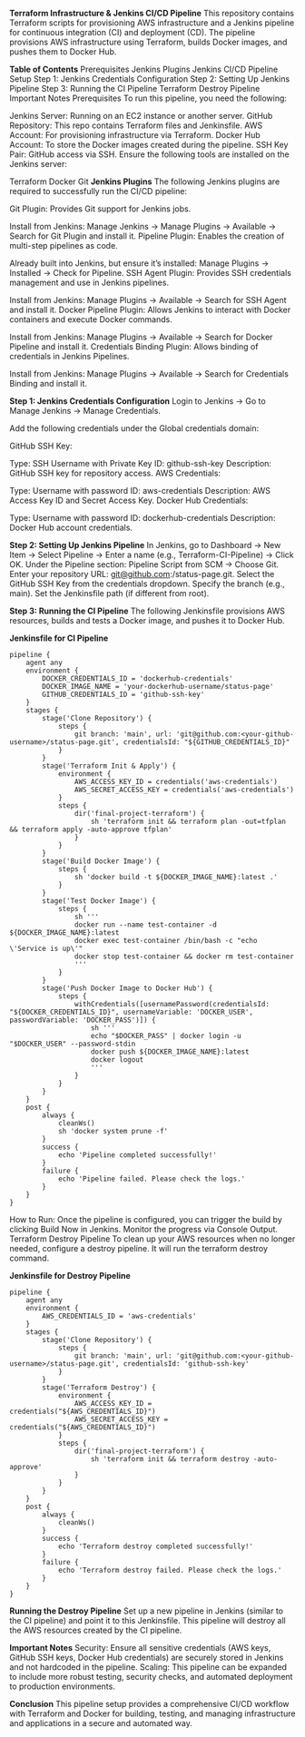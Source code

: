 **Terraform Infrastructure & Jenkins CI/CD Pipeline**
This repository contains Terraform scripts for provisioning AWS infrastructure and a Jenkins pipeline for continuous integration (CI) and deployment (CD). 
The pipeline provisions AWS infrastructure using Terraform, builds Docker images, and pushes them to Docker Hub.

**Table of Contents**
Prerequisites
Jenkins Plugins
Jenkins CI/CD Pipeline Setup
Step 1: Jenkins Credentials Configuration
Step 2: Setting Up Jenkins Pipeline
Step 3: Running the CI Pipeline
Terraform Destroy Pipeline
Important Notes
Prerequisites
To run this pipeline, you need the following:

Jenkins Server: Running on an EC2 instance or another server.
GitHub Repository: This repo contains Terraform files and Jenkinsfile.
AWS Account: For provisioning infrastructure via Terraform.
Docker Hub Account: To store the Docker images created during the pipeline.
SSH Key Pair: GitHub access via SSH.
Ensure the following tools are installed on the Jenkins server:

Terraform
Docker
Git
**Jenkins Plugins**
The following Jenkins plugins are required to successfully run the CI/CD pipeline:

Git Plugin: Provides Git support for Jenkins jobs.

Install from Jenkins: Manage Jenkins → Manage Plugins → Available → Search for Git Plugin and install it.
Pipeline Plugin: Enables the creation of multi-step pipelines as code.

Already built into Jenkins, but ensure it’s installed: Manage Plugins → Installed → Check for Pipeline.
SSH Agent Plugin: Provides SSH credentials management and use in Jenkins pipelines.

Install from Jenkins: Manage Plugins → Available → Search for SSH Agent and install it.
Docker Pipeline Plugin: Allows Jenkins to interact with Docker containers and execute Docker commands.

Install from Jenkins: Manage Plugins → Available → Search for Docker Pipeline and install it.
Credentials Binding Plugin: Allows binding of credentials in Jenkins Pipelines.

Install from Jenkins: Manage Plugins → Available → Search for Credentials Binding and install it.

**Step 1: Jenkins Credentials Configuration**
Login to Jenkins → Go to Manage Jenkins → Manage Credentials.

Add the following credentials under the Global credentials domain:

GitHub SSH Key:

Type: SSH Username with Private Key
ID: github-ssh-key
Description: GitHub SSH key for repository access.
AWS Credentials:

Type: Username with password
ID: aws-credentials
Description: AWS Access Key ID and Secret Access Key.
Docker Hub Credentials:

Type: Username with password
ID: dockerhub-credentials
Description: Docker Hub account credentials.

**Step 2: Setting Up Jenkins Pipeline**
In Jenkins, go to Dashboard → New Item → Select Pipeline → Enter a name (e.g., Terraform-CI-Pipeline) → Click OK.
Under the Pipeline section:
Pipeline Script from SCM → Choose Git.
Enter your repository URL: git@github.com:<your-github-username>/status-page.git.
Select the GitHub SSH Key from the credentials dropdown.
Specify the branch (e.g., main).
Set the Jenkinsfile path (if different from root).

**Step 3: Running the CI Pipeline**
The following Jenkinsfile provisions AWS resources, builds and tests a Docker image, and pushes it to Docker Hub.

**Jenkinsfile for CI Pipeline**
```
pipeline {
    agent any
    environment {
        DOCKER_CREDENTIALS_ID = 'dockerhub-credentials'
        DOCKER_IMAGE_NAME = 'your-dockerhub-username/status-page'
        GITHUB_CREDENTIALS_ID = 'github-ssh-key'
    }
    stages {
        stage('Clone Repository') {
            steps {
                git branch: 'main', url: 'git@github.com:<your-github-username>/status-page.git', credentialsId: "${GITHUB_CREDENTIALS_ID}"
            }
        }
        stage('Terraform Init & Apply') {
            environment {
                AWS_ACCESS_KEY_ID = credentials('aws-credentials')
                AWS_SECRET_ACCESS_KEY = credentials('aws-credentials')
            }
            steps {
                dir('final-project-terraform') {
                    sh 'terraform init && terraform plan -out=tfplan && terraform apply -auto-approve tfplan'
                }
            }
        }
        stage('Build Docker Image') {
            steps {
                sh 'docker build -t ${DOCKER_IMAGE_NAME}:latest .'
            }
        }
        stage('Test Docker Image') {
            steps {
                sh '''
                docker run --name test-container -d ${DOCKER_IMAGE_NAME}:latest
                docker exec test-container /bin/bash -c "echo \'Service is up\'"
                docker stop test-container && docker rm test-container
                '''
            }
        }
        stage('Push Docker Image to Docker Hub') {
            steps {
                withCredentials([usernamePassword(credentialsId: "${DOCKER_CREDENTIALS_ID}", usernameVariable: 'DOCKER_USER', passwordVariable: 'DOCKER_PASS')]) {
                    sh '''
                    echo "$DOCKER_PASS" | docker login -u "$DOCKER_USER" --password-stdin
                    docker push ${DOCKER_IMAGE_NAME}:latest
                    docker logout
                    '''
                }
            }
        }
    }
    post {
        always {
            cleanWs()
            sh 'docker system prune -f'
        }
        success {
            echo 'Pipeline completed successfully!'
        }
        failure {
            echo 'Pipeline failed. Please check the logs.'
        }
    }
}
```
How to Run: Once the pipeline is configured, you can trigger the build by clicking Build Now in Jenkins. Monitor the progress via Console Output.
Terraform Destroy Pipeline
To clean up your AWS resources when no longer needed, configure a destroy pipeline. It will run the terraform destroy command.

**Jenkinsfile for Destroy Pipeline**
```
pipeline {
    agent any
    environment {
        AWS_CREDENTIALS_ID = 'aws-credentials'
    }
    stages {
        stage('Clone Repository') {
            steps {
                git branch: 'main', url: 'git@github.com:<your-github-username>/status-page.git', credentialsId: 'github-ssh-key'
            }
        }
        stage('Terraform Destroy') {
            environment {
                AWS_ACCESS_KEY_ID = credentials("${AWS_CREDENTIALS_ID}")
                AWS_SECRET_ACCESS_KEY = credentials("${AWS_CREDENTIALS_ID}")
            }
            steps {
                dir('final-project-terraform') {
                    sh 'terraform init && terraform destroy -auto-approve'
                }
            }
        }
    }
    post {
        always {
            cleanWs()
        }
        success {
            echo 'Terraform destroy completed successfully!'
        }
        failure {
            echo 'Terraform destroy failed. Please check the logs.'
        }
    }
}
```
**Running the Destroy Pipeline**
Set up a new pipeline in Jenkins (similar to the CI pipeline) and point it to this Jenkinsfile.
This pipeline will destroy all the AWS resources created by the CI pipeline.

**Important Notes**
Security: Ensure all sensitive credentials (AWS keys, GitHub SSH keys, Docker Hub credentials) are securely stored in Jenkins and not hardcoded in the pipeline.
Scaling: This pipeline can be expanded to include more robust testing, security checks, and automated deployment to production environments.

**Conclusion**
This pipeline setup provides a comprehensive CI/CD workflow with Terraform and Docker for building, testing, and managing infrastructure and applications in a secure and automated way.
